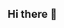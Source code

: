 ## Hi there 👋

<!--
**jihyx/jihyx** is a ✨ _special_ ✨ repository because its `README.md` (this file) appears on your GitHub profile.

- 💬 Ask me about ...
부경대 컴퓨터인공지능공학부 OSS수업 관련 공부중
- 🔭 기술
파이썬, C, C++ 사용 가능
빠르고 활발한 의사소통 가능 
- 😄 관심분야
1. 그래픽 디자인
2. 비디오 게임
3. MBTI
4. 동물
- 📫 연락처
polly998@naver.com
